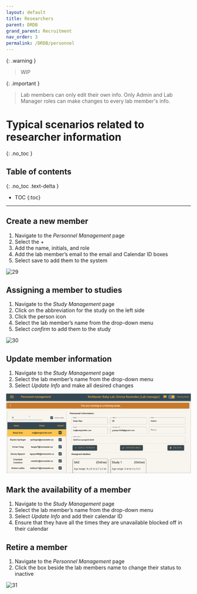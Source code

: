 ```yaml
---
layout: default
title: Researchers
parent: DRDB
grand_parent: Recruitment
nav_order: 3
permalink: /DRDB/personnel
---
```

{: .warning }
> WIP

{: .important }
> Lab members can only edit their own info.
> Only Admin and Lab Manager roles can make changes to every lab member's info.

# Typical scenarios related to researcher information
{: .no_toc }

## Table of contents
{: .no_toc .text-delta }

* TOC
{:toc}

---
## Create a new member

1. Navigate to the _Personnel Management_ page
2. Select the +
3. Add the name, initials, and role
4. Add the lab member’s email to the email and Calendar ID boxes
5. Select save to add them to the system

![29](https://github.com/McMaster-Baby-Lab/handbook/assets/132396918/4b724262-494e-4c9c-88aa-8322012dc473)

## Assigning a member to studies

1. Navigate to the _Study Management_ page
2. Click on the abbreviation for the study on the left side
3. Click the person icon
4. Select the lab member’s name from the drop-down menu
5. Select _confirm_ to add them to the study

![30](https://github.com/McMaster-Baby-Lab/handbook/assets/132396918/1d825fa1-1983-4155-bcf8-af6cc18fb7d9)

## Update member information

1. Navigate to the _Study Management_ page
2. Select the lab member’s name from the drop-down menu
3. Select *Update Info* and make all desired changes

<img src="assets/videos/updateinfo.gif" alt="studyappt">

## Mark the availability of a member

1. Navigate to the _Study Management_ page
2. Select the lab member’s name from the drop-down menu
3. Select *Update Info* and add their calendar ID
4. Ensure that they have all the times they are unavailable blocked off in their calendar

## Retire a member

1. Navigate to the _Personnel Management_ page
2. Click the box beside the lab members name to change their status to inactive

![31](https://github.com/McMaster-Baby-Lab/handbook/assets/132396918/cb85e897-d8f4-4e6f-a1ae-8e5e4f8abdd7)

